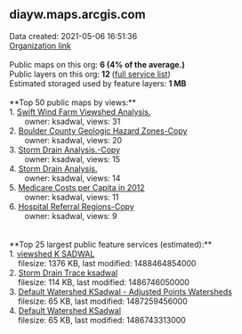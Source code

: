 <h2>diayw.maps.arcgis.com</h2> Data created: 2021-05-06 16:51:36 <br /><a target='new' href='https://diayw.maps.arcgis.com'>Organization link</a><br /><br />Public maps on this org: <b>6 (4% of the average.)</b><br />Public layers on this org: <b>12 </b>(<a target='new' href='https://services.arcgis.com/Udqb9fy2RUgWcSET/ArcGIS/rest/services'>full service list</a>)<br />Estimated storaged used by feature layers: <b>1 MB</b><br /><br />**Top 50 public maps by views:**<br />  1. <a target='new' href='https://www.arcgis.com/home/item.html?id=4c344d7efbe9458ab3b62edc5abf6cc1'>Swift Wind Farm Viewshed Analysis.</a> <br />  &nbsp;&nbsp;&nbsp;&nbsp; &nbsp;&nbsp;owner: ksadwal, views: 31<br />  2. <a target='new' href='https://www.arcgis.com/home/item.html?id=1c46e63dd13a4da08735ed76e02f941c'>Boulder County Geologic Hazard Zones-Copy</a> <br />  &nbsp;&nbsp;&nbsp;&nbsp; &nbsp;&nbsp;owner: ksadwal, views: 20<br />  3. <a target='new' href='https://www.arcgis.com/home/item.html?id=b4f1e1905fdb48e7a58ad84c6d5bd96a'>Storm Drain Analysis.-Copy</a> <br />  &nbsp;&nbsp;&nbsp;&nbsp; &nbsp;&nbsp;owner: ksadwal, views: 15<br />  4. <a target='new' href='https://www.arcgis.com/home/item.html?id=ce693c2e370543caab55780d93f62574'>Storm Drain Analysis.</a> <br />  &nbsp;&nbsp;&nbsp;&nbsp; &nbsp;&nbsp;owner: ksadwal, views: 14<br />  5. <a target='new' href='https://www.arcgis.com/home/item.html?id=23001762e70849d181466a17553512a7'>Medicare Costs per Capita in 2012</a> <br />  &nbsp;&nbsp;&nbsp;&nbsp; &nbsp;&nbsp;owner: ksadwal, views: 11<br />  6. <a target='new' href='https://www.arcgis.com/home/item.html?id=07e66e18451840d0a0170c1d9f709e6f'>Hospital Referral Regions-Copy</a> <br />  &nbsp;&nbsp;&nbsp;&nbsp; &nbsp;&nbsp;owner: ksadwal, views: 9<br /><br /><br />**Top 25 largest public feature services (estimated):**<br /> 1. <a target='new' href='https://www.arcgis.com/home/item.html?id=a258e6b4415f4a1095b1c736c8ba80bf'>viewshed K SADWAL</a><br /> &nbsp;&nbsp;&nbsp;&nbsp;filesize: 1376 KB, last modified: 1488464854000<br /> 2. <a target='new' href='https://www.arcgis.com/home/item.html?id=474a2176d98143f4903b23e5c8aa9299'>Storm Drain Trace ksadwal</a><br /> &nbsp;&nbsp;&nbsp;&nbsp;filesize: 114 KB, last modified: 1486746050000<br /> 3. <a target='new' href='https://www.arcgis.com/home/item.html?id=45b3096480744cc6844d37bb768eb6de'>Default Watershed KSadwal - Adjusted Points Watersheds</a><br /> &nbsp;&nbsp;&nbsp;&nbsp;filesize: 65 KB, last modified: 1487259456000<br /> 4. <a target='new' href='https://www.arcgis.com/home/item.html?id=2139d13b66784295966dbbc361451401'>Default Watershed KSadwal</a><br /> &nbsp;&nbsp;&nbsp;&nbsp;filesize: 65 KB, last modified: 1486743313000<br />